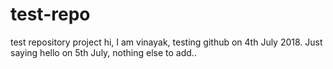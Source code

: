 # test-repo
test repository project
hi,
I am vinayak, testing github on 4th July 2018.
Just saying hello on 5th July, nothing else to add..
